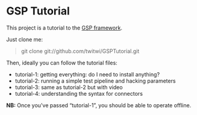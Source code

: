 GSP Tutorial
============

This project is a tutorial to the [GSP framework](https://github.com/twitwi/GSP).

Just clone me:
> git clone git://github.com/twitwi/GSPTutorial.git

Then, ideally you can follow the tutorial files:
* tutorial-1: getting everything: do I need to install anything?
* tutorial-2: running a simple test pipeline and hacking parameters
* tutorial-3: same as tutorial-2 but with video
* tutorial-4: understanding the syntax for connectors

<b>NB:</b> Once you've passed “tutorial-1”, you should be able to operate offline.
